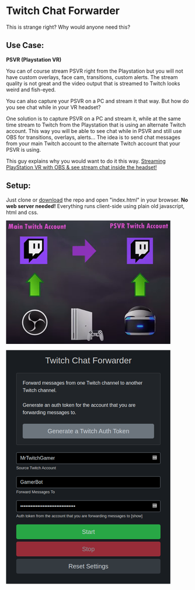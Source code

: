 # **Twitch Chat Forwarder**

This is strange right? Why would anyone need this?

## **Use Case:**

**PSVR (Playstation VR)**

You can of course stream PSVR right from the Playstation but you will not have custom overlays, face cam, transitions, custom alerts. The stream quality is not great and the video output that is streamed to Twitch looks weird and fish-eyed. 

You can also capture your PSVR on a PC and stream it that way. But how do you see chat while in your VR headset?

One solution is to capture PSVR on a PC and stream it, while at the same time stream to Twitch from the Playstation that is using an alternate Twitch account. This way you will be able to see chat while in PSVR and still use OBS for transitions, overlays, alerts... The idea is to send chat messages from your main Twitch account to the alternate Twitch account that your PSVR is using. 

This guy explains why you would want to do it this way. [Streaming PlayStation VR with OBS & see stream chat inside the headset!](https://www.youtube.com/watch?v=cdseyPx7LSI)

## **Setup:**

Just clone or [download](https://github.com/teklynk/twitch_chat_forwarder/archive/refs/heads/master.zip ) the repo and open "index.html" in your browser. **No web server needed!** Everything runs client-side using plain old javascript, html and css.



![Screenshot](https://raw.githubusercontent.com/teklynk/twitch_chat_forwarder/master/assets/screenshots/Screenshot%20from%202021-03-30%2021-37-05.png)

![Screenshot](https://raw.githubusercontent.com/teklynk/twitch_chat_forwarder/master/assets/screenshots/Screenshot%20from%202021-03-30%2022-22-28.png)